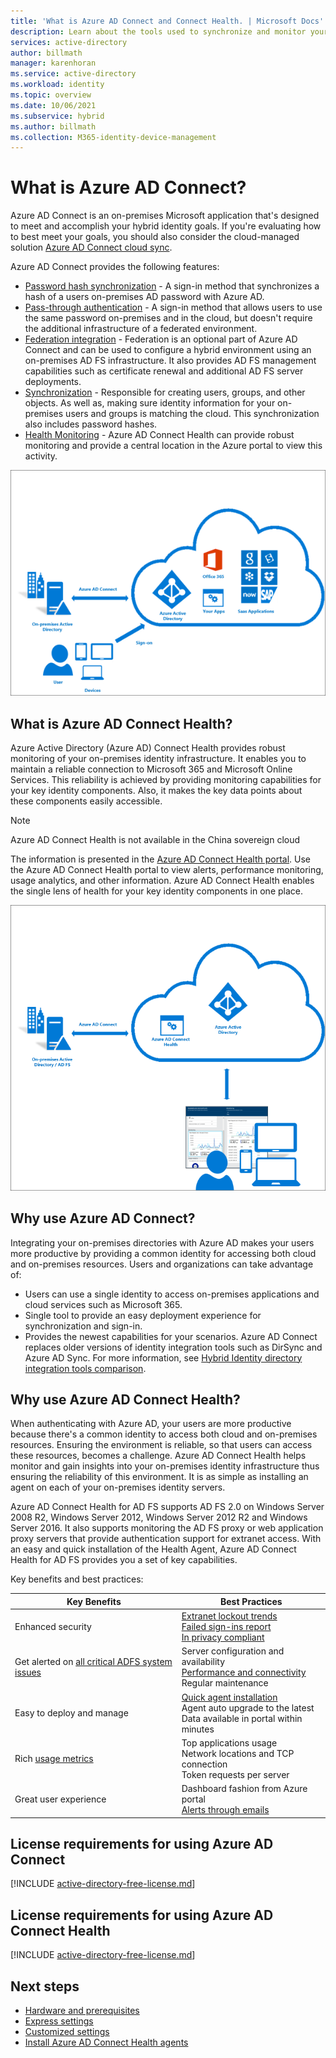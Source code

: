 ```yaml
---
title: 'What is Azure AD Connect and Connect Health. | Microsoft Docs'
description: Learn about the tools used to synchronize and monitor your on-premises environment with Azure AD.
services: active-directory
author: billmath
manager: karenhoran
ms.service: active-directory
ms.workload: identity
ms.topic: overview
ms.date: 10/06/2021
ms.subservice: hybrid
ms.author: billmath
ms.collection: M365-identity-device-management
---
```


# What is Azure AD Connect?

Azure AD Connect is an on-premises Microsoft application that's designed to meet and accomplish your hybrid identity goals. If you're evaluating how to best meet your goals, you should also consider the cloud-managed solution [Azure AD Connect cloud sync](../cloud-sync/what-is-cloud-sync.md).

Azure AD Connect provides the following features:
     
- [Password hash synchronization](whatis-phs.md) - A sign-in method that synchronizes a hash of a users on-premises AD password with Azure AD.
- [Pass-through authentication](how-to-connect-pta.md) - A sign-in method that allows users to use the same password on-premises and in the cloud, but doesn't require the additional infrastructure of a federated environment.
- [Federation integration](how-to-connect-fed-whatis.md) - Federation is an optional part of Azure AD Connect and can be used to configure a hybrid environment using an on-premises AD FS infrastructure. It also provides AD FS management capabilities such as certificate renewal and additional AD FS server deployments.
- [Synchronization](how-to-connect-sync-whatis.md) - Responsible for creating users, groups, and other objects.  As well as, making sure identity information for your on-premises users and groups is matching the cloud.  This synchronization also includes password hashes.
- [Health Monitoring](whatis-azure-ad-connect.md#what-is-azure-ad-connect-health) - Azure AD Connect Health can provide robust monitoring and provide a central location in the Azure portal to view this activity. 


![What is Azure AD Connect](./media/whatis-hybrid-identity/arch.png)



## What is Azure AD Connect Health?

Azure Active Directory (Azure AD) Connect Health provides robust monitoring of your on-premises identity infrastructure. It enables you to maintain a reliable connection to Microsoft 365 and Microsoft Online Services.  This reliability is achieved by providing monitoring capabilities for your key identity components. Also, it makes the key data points about these components easily accessible.

> [!NOTE]
> Azure AD Connect Health is not available in the China sovereign cloud

The information is presented in the [Azure AD Connect Health portal](https://aka.ms/aadconnecthealth). Use the Azure AD Connect Health portal to view alerts, performance monitoring, usage analytics, and other information. Azure AD Connect Health enables the single lens of health for your key identity components in one place.

![What is Azure AD Connect Health](./media/whatis-hybrid-identity-health/aadconnecthealth2.png)

## Why use Azure AD Connect?
Integrating your on-premises directories with Azure AD makes your users more productive by providing a common identity for accessing both cloud and on-premises resources. Users and organizations can take advantage of:

* Users can use a single identity to access on-premises applications and cloud services such as Microsoft 365.
* Single tool to provide an easy deployment experience for synchronization and sign-in.
* Provides the newest capabilities for your scenarios. Azure AD Connect replaces older versions of identity integration tools such as DirSync and Azure AD Sync. For more information, see [Hybrid Identity directory integration tools comparison](plan-hybrid-identity-design-considerations-tools-comparison.md).

## Why use Azure AD Connect Health?
When authenticating with Azure AD, your users are more productive because there's a common identity to access both cloud and on-premises resources. Ensuring the environment is reliable, so that users can access these resources, becomes a challenge.  Azure AD Connect Health helps monitor and gain insights into your on-premises identity infrastructure thus ensuring the reliability of this environment. It is as simple as installing an agent on each of your on-premises identity servers.

Azure AD Connect Health for AD FS supports AD FS 2.0 on Windows Server 2008 R2, Windows Server 2012, Windows Server 2012 R2 and Windows Server 2016. It also supports monitoring the AD FS proxy or web application proxy servers that provide authentication support for extranet access. With an easy and quick installation of the Health Agent, Azure AD Connect Health for AD FS provides you a set of key capabilities.

Key benefits and best practices:

|Key Benefits|Best Practices|
|-----|-----|
|Enhanced security|[Extranet lockout trends](how-to-connect-health-adfs.md#usage-analytics-for-ad-fs)</br>[Failed sign-ins report](how-to-connect-health-adfs-risky-ip.md)</br>[In privacy compliant](reference-connect-health-user-privacy.md)|
|Get alerted on [all critical ADFS system issues](how-to-connect-health-alert-catalog.md#alerts-for-active-directory-federation-services)|Server configuration and availability</br>[Performance and connectivity](how-to-connect-health-adfs.md#performance-monitoring-for-ad-fs)</br>Regular maintenance|
|Easy to deploy and manage|[Quick agent installation](how-to-connect-health-agent-install.md#install-the-agent-for-ad-fs)</br>Agent auto upgrade to the latest</br>Data available in portal within minutes|
Rich [usage metrics](how-to-connect-health-adfs.md#usage-analytics-for-ad-fs)|Top applications usage</br>Network locations and TCP connection</br>Token requests per server|
|Great user experience|Dashboard fashion from Azure portal</br>[Alerts through emails](how-to-connect-health-adfs.md#alerts-for-ad-fs)|


## License requirements for using Azure AD Connect

[!INCLUDE [active-directory-free-license.md](../../../includes/active-directory-free-license.md)]

## License requirements for using Azure AD Connect Health
[!INCLUDE [active-directory-free-license.md](../../../includes/active-directory-p1-license.md)]

## Next steps

- [Hardware and prerequisites](how-to-connect-install-prerequisites.md) 
- [Express settings](how-to-connect-install-express.md)
- [Customized settings](how-to-connect-install-custom.md)
- [Install Azure AD Connect Health agents](how-to-connect-health-agent-install.md)
